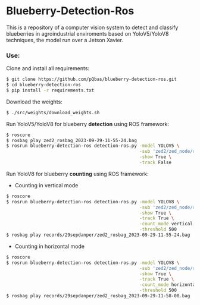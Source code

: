 # Blueberry-Detection-Ros

This is a repository of a computer vision system to detect and classify blueberries in agroindustrial enviroments based on YoloV5/YoloV8 techniques, the model run over a Jetson Xavier.

### Use:

Clone and install all requirements:

```bash
$ git clone https://github.com/pQbas/blueberry-detection-ros.git
$ cd blueberry-detection-ros
$ pip install -r requirements.txt
```

Download the weights:

```bash
$ ./src/weights/download_weights.sh
```

Run YoloV5/YoloV8 for blueberry **detection** using ROS framework:

```bash
$ roscore
$ rosbag play zed2_rosbag_2023-09-29-11-55-24.bag
$ rosrun blueberry-detection-ros detection-ros.py -model YOLOV5 \
                                                  -sub 'zed2/zed_node/right/image_rect_color/compressed' \
                                                  -show True \
                                                  -track False
```

Run YoloV8 for blueberry **counting** using ROS framework:

- Counting in vertical mode

```bash
$ roscore
$ rosrun blueberry-detection-ros detection-ros.py -model YOLOV8 \
                                                  -sub 'zed2/zed_node/right/image_rect_color/compressed' \
                                                  -show True \
                                                  -track True \
                                                  -count_mode vertical \
                                                  -threshold 500
$ rosbag play records/29sepdanper/zed2_rosbag_2023-09-29-11-55-24.bag
```

- Counting in horizontal mode

```bash
$ roscore
$ rosrun blueberry-detection-ros detection-ros.py -model YOLOV8 \
                                                  -sub 'zed2/zed_node/right/image_rect_color/compressed' \
                                                  -show True \
                                                  -track True \
                                                  -count_mode horizontal \
                                                  -threshold 500
$ rosbag play records/29sepdanper/zed2_rosbag_2023-09-29-11-58-00.bag
```

<!-- 
# Robot connection

1. SSH conection:

```bash
ssh ubuntu@192.168.0.40
password: pi123456
ssh labinm-jetson@192.168.0.10
password: rpgdini100
```

2. ZED2i:

```bash
roslaunch zed_wrapper zed2i.launch
```

3. blueberry detector activation:

```bash
rosrun blueberry-detection-ros detection-ros.py -model YOLOV8 \
                                                  -sub '/zed2i/zed_node/left/image_rect_color' \
                                                  -show False \
                                                  -track False \
                                                  -count_mode horizontal \
                                                  -threshold 500
```

4. execute rviz to visualize:
```
rviz
```


# Detection Launch

The content of the file: `src/detection.launch`

```yaml
<launch>
  
	<include 
		file="$(find zed_wrapper)/launch/zed2i.launch" 
	/>

	<node 
		pkg="blueberry-detection-ros"
		type="detection-ros.py"
		name="detection_node"  
		output="screen"
	/>

</launch>
```





 -->
